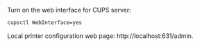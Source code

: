 Turn on the web interface for CUPS server:

```bash
cupsctl WebInterface=yes
```

Local printer configuration web page: http://localhost:631/admin.
